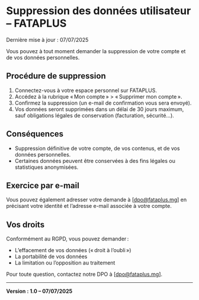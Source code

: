 # Suppression des données utilisateur – FATAPLUS

Dernière mise à jour : 07/07/2025

Vous pouvez à tout moment demander la suppression de votre compte et de vos données personnelles.

## Procédure de suppression

1. Connectez-vous à votre espace personnel sur FATAPLUS.
2. Accédez à la rubrique « Mon compte » > « Supprimer mon compte ».
3. Confirmez la suppression (un e-mail de confirmation vous sera envoyé).
4. Vos données seront supprimées dans un délai de 30 jours maximum, sauf obligations légales de conservation (facturation, sécurité…).

## Conséquences

- Suppression définitive de votre compte, de vos contenus, et de vos données personnelles.
- Certaines données peuvent être conservées à des fins légales ou statistiques anonymisées.

## Exercice par e-mail

Vous pouvez également adresser votre demande à [dpo@fataplus.mg] en précisant votre identité et l’adresse e-mail associée à votre compte.

## Vos droits

Conformément au RGPD, vous pouvez demander :
- L’effacement de vos données (« droit à l’oubli »)
- La portabilité de vos données
- La limitation ou l’opposition au traitement

Pour toute question, contactez notre DPO à [dpo@fataplus.mg].

---

**Version : 1.0 – 07/07/2025**
